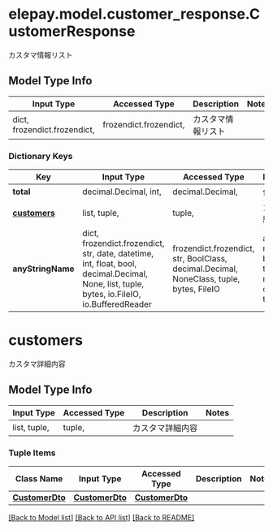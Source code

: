 # elepay.model.customer_response.CustomerResponse

カスタマ情報リスト

## Model Type Info
Input Type | Accessed Type | Description | Notes
------------ | ------------- | ------------- | -------------
dict, frozendict.frozendict,  | frozendict.frozendict,  | カスタマ情報リスト | 

### Dictionary Keys
Key | Input Type | Accessed Type | Description | Notes
------------ | ------------- | ------------- | ------------- | -------------
**total** | decimal.Decimal, int,  | decimal.Decimal,  | 件数 | [optional] 
**[customers](#customers)** | list, tuple,  | tuple,  | カスタマ詳細内容 | [optional] 
**anyStringName** | dict, frozendict.frozendict, str, date, datetime, int, float, bool, decimal.Decimal, None, list, tuple, bytes, io.FileIO, io.BufferedReader | frozendict.frozendict, str, BoolClass, decimal.Decimal, NoneClass, tuple, bytes, FileIO | any string name can be used but the value must be the correct type | [optional]

# customers

カスタマ詳細内容

## Model Type Info
Input Type | Accessed Type | Description | Notes
------------ | ------------- | ------------- | -------------
list, tuple,  | tuple,  | カスタマ詳細内容 | 

### Tuple Items
Class Name | Input Type | Accessed Type | Description | Notes
------------- | ------------- | ------------- | ------------- | -------------
[**CustomerDto**](CustomerDto.md) | [**CustomerDto**](CustomerDto.md) | [**CustomerDto**](CustomerDto.md) |  | 

[[Back to Model list]](../../README.md#documentation-for-models) [[Back to API list]](../../README.md#documentation-for-api-endpoints) [[Back to README]](../../README.md)

